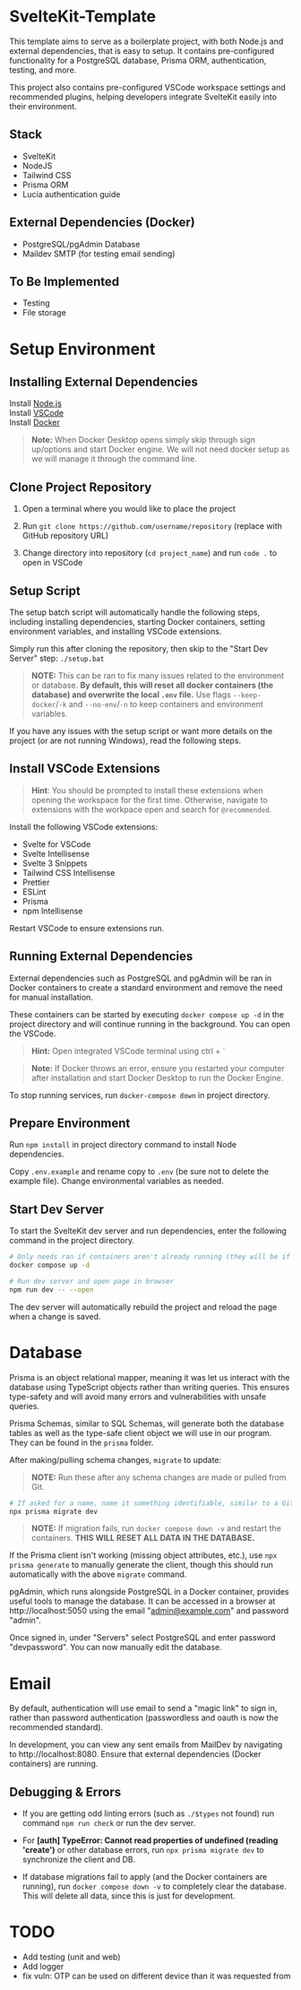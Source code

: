 # SvelteKit-Template

This template aims to serve as a boilerplate project, with both Node.js and external dependencies, that is easy to setup. It contains pre-configured functionality for a PostgreSQL database, Prisma ORM, authentication, testing, and more.

This project also contains pre-configured VSCode workspace settings and recommended plugins, helping developers integrate SvelteKit easily into their environment.

## Stack

- SvelteKit
- NodeJS
- Tailwind CSS
- Prisma ORM
- Lucia authentication guide

## External Dependencies (Docker)

- PostgreSQL/pgAdmin Database
- Maildev SMTP (for testing email sending)

## To Be Implemented

- Testing
- File storage

# Setup Environment

## Installing External Dependencies

Install [Node.js](https://nodejs.org/en/download/)\
Install [VSCode](https://code.visualstudio.com/) \
Install [Docker](https://docs.docker.com/desktop/setup/install/windows-install/)

> **Note:** When Docker Desktop opens simply skip through sign up/options and start Docker engine. We will not need docker setup as we will manage it through the command line.

## Clone Project Repository

1. Open a terminal where you would like to place the project

2. Run `git clone https://github.com/username/repository` (replace with GitHub repository URL)

3. Change directory into repository (`cd project_name`) and run `code .` to open in VSCode

## Setup Script

The setup batch script will automatically handle the following steps, including installing dependencies, starting Docker containers, setting environment variables, and installing VSCode extensions.

Simply run this after cloning the repository, then skip to the "Start Dev Server" step:
`./setup.bat`

> **NOTE:** This can be ran to fix many issues related to the environment or database. **By default, this will reset all docker containers (the database) and overwrite the local `.env` file.** Use flags `--keep-docker`/`-k` and `--no-env`/`-n` to keep containers and environment variables.

If you have any issues with the setup script or want more details on the project (or are not running Windows), read the following steps.

## Install VSCode Extensions

> **Hint**: You should be prompted to install these extensions when opening the workspace for the first time. Otherwise, navigate to extensions with the workpace open and search for `@recommended`.

Install the following VSCode extensions:

- Svelte for VSCode
- Svelte Intellisense
- Svelte 3 Snippets
- Tailwind CSS Intellisense
- Prettier
- ESLint
- Prisma
- npm Intellisense

Restart VSCode to ensure extensions run.

## Running External Dependencies

External dependencies such as PostgreSQL and pgAdmin will be ran in Docker containers to create a standard environment and remove the need for manual installation.

These containers can be started by executing `docker compose up -d` in the project directory and will continue running in the background. You can open the VSCode.

> **Hint:** Open integrated VSCode terminal using ctrl + `

> **Note:** If Docker throws an error, ensure you restarted your computer after installation and start Docker Desktop to run the Docker Engine.

To stop running services, run `docker-compose down` in project directory.

## Prepare Environment

Run `npm install` in project directory command to install Node dependencies.

Copy `.env.example` and rename copy to `.env` (be sure not to delete the example file). Change environmental variables as needed.

## Start Dev Server

To start the SvelteKit dev server and run dependencies, enter the following command in the project directory.

```bash
# Only needs ran if containers aren't already running (they will be if the setup script was ran)
docker compose up -d

# Run dev server and open page in browser
npm run dev -- --open
```

The dev server will automatically rebuild the project and reload the page when a change is saved.

# Database

Prisma is an object relational mapper, meaning it was let us interact with the database using TypeScript objects rather than writing queries. This ensures type-safety and will avoid many errors and vulnerabilities with unsafe queries.

Prisma Schemas, similar to SQL Schemas, will generate both the database tables as well as the type-safe client object we will use in our program. They can be found in the `prisma` folder.

After making/pulling schema changes, `migrate` to update:

> **NOTE:** Run these after any schema changes are made or pulled from Git.

```bash
# If asked for a name, name it something identifiable, similar to a Git commit message.
npx prisma migrate dev
```

> **NOTE:** If migration fails, run `docker compose down -v` and restart the containers. **THIS WILL RESET ALL DATA IN THE DATABASE.**

If the Prisma client isn't working (missing object attributes, etc.), use `npx prisma generate` to manually generate the client, though this should run automatically with the above `migrate` command.

pgAdmin, which runs alongside PostgreSQL in a Docker container, provides useful tools to manage the database.
It can be accessed in a browser at http://localhost:5050 using the email "admin@example.com" and password "admin".

Once signed in, under "Servers" select PostgreSQL and enter password "devpassword". You can now manually edit the database.

# Email

By default, authentication will use email to send a "magic link" to sign in, rather than password authentication (passwordless and oauth is now the recommended standard).

In development, you can view any sent emails from MailDev by navigating to http://localhost:8080. Ensure that external dependencies (Docker containers) are running.

## Debugging & Errors

- If you are getting odd linting errors (such as `./$types` not found) run command `npm run check` or run the dev server.

- For **[auth] TypeError: Cannot read properties of undefined (reading 'create')** or other database errors, run `npx prisma migrate dev` to synchronize the client and DB.

- If database migrations fail to apply (and the Docker containers are running), run `docker compose down -v` to completely clear the database. This will delete all data, since this is just for development.

# TODO

- Add testing (unit and web)
- Add logger
- fix vuln: OTP can be used on different device than it was requested from
